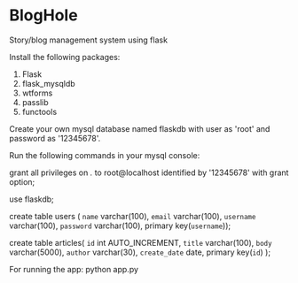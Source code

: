 # BlogHole
Story/blog management system using flask

Install the following packages:
1. Flask
2. flask_mysqldb
3. wtforms
4. passlib
5. functools

Create your own mysql database named flaskdb with user as 'root' and password as '12345678'.

Run the following commands in your mysql console:

grant all privileges on *.* to root@localhost identified by '12345678' with grant option;

use flaskdb;

create table users (
`name` varchar(100),
`email` varchar(100),
`username` varchar(100),
`password` varchar(100),
primary key(`username`));

create table articles(
`id` int AUTO_INCREMENT,
`title` varchar(100),
`body` varchar(5000),
`author` varchar(30),
`create_date` date,
primary key(`id`)
);


For running the app:
python app.py
